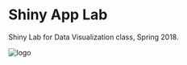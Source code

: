 # Shiny App Lab
Shiny Lab for Data Visualization class, Spring 2018.

![logo](https://github.com/acastrops/Vaporwave-Shiny-App/blob/master/data/static/vapor.jpg?raw=true)
